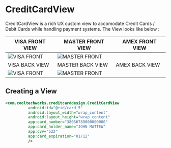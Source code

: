 # CreditCardView

CreditCardView is a rich UX custom view to accomodate Credit Cards / Debit Cards while handling payment systems. The View looks like below :

|     VISA FRONT VIEW         |        MASTER FRONT VIEW      |     AMEX FRONT VIEW       | 
| --------------------------- | ----------------------------- | ------------------------- |
| ![VISA FRONT][visa_front] | ![MASTER FRONT][master_front] | | ![AMEX FRONT][amex_front] |
|     VISA BACK VIEW          |        MASTER BACK VIEW       |     AMEX BACK VIEW        | 
| ![VISA FRONT][visa_front] | ![MASTER FRONT][master_back] | | ![AMEX FRONT][amex_front] |


## Creating a View

```xml
<com.cooltechworks.creditcarddesign.CreditCardView
          android:id="@+id/card_5"
          android:layout_width="wrap_content"
          android:layout_height="wrap_content"
          app:card_number="38056789000000000"
          app:card_holder_name="JOHN MATTEW"
          app:cvv="522"
          app:card_expiration="01/12"
          />
```



[master_front]:https://cloud.githubusercontent.com/assets/13122232/12871102/8b681fae-cd8e-11e5-8831-7b1fc1970194.png
[master_back]:https://cloud.githubusercontent.com/assets/13122232/12871095/4ce9a234-cd8e-11e5-8c4e-384ce6874029.png
[visa_front]:https://cloud.githubusercontent.com/assets/13122232/12871145/b57f92f2-cd90-11e5-8f36-086b227d06c3.png
[amex_front]:https://cloud.githubusercontent.com/assets/13122232/12871146/c22cf74c-cd90-11e5-85e4-3ab45d50ba76.png
[amex_back]:https://cloud.githubusercontent.com/assets/13122232/12871156/3124d570-cd91-11e5-8b71-f333e46192bb.png
[visa_back]:https://cloud.githubusercontent.com/assets/13122232/12871157/31625b5c-cd91-11e5-87f7-f42a6404842b.png




